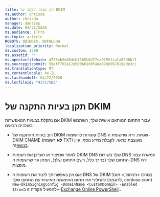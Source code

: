 ```yaml
---
title: תקן בעיות התקנה של DKIM
ms.author: chrisda
author: chrisda
manager: dansimp
ms.date: 04/21/2020
ms.audience: ITPro
ms.topic: article
ROBOTS: NOINDEX, NOFOLLOW
localization_priority: Normal
ms.custom: 1389
ms.assetid: ''
ms.openlocfilehash: d725eb0d46dcbf1b5b6d77ca9f59fcafa5298bf1
ms.sourcegitcommit: 55eff703a17e500681d8fa6a87eb067019ade3cc
ms.translationtype: MT
ms.contentlocale: he-IL
ms.lasthandoff: 04/22/2020
ms.locfileid: "43717563"
---
```

# <a name="fix-dkim-setup-issues"></a>תקן בעיות התקנה של DKIM

אם נתקלת בבעיות המאפשרות DKIM עבור התחום המותאם אישית שלך, השתמש בשלבים הבאים:

- רוב בעיות ההתקנה של DKIM קשורות לרשומות DNS שגויות. ודא שרשומת ה-DKIM CNAME (**לא** רשומת TXT) מעוצבת כראוי. לקבלת מידע נוסף, עיין [בנושא](https://docs.microsoft.com/office365/SecurityCompliance/use-dkim-to-validate-outbound-email#what-you-need-to-do-to-manually-set-up-dkim-in-office-365)זה.

- לאחר שתיצור או תעדכן את רשומות DKIM DNS שלך בשירות DNS המארח עבור התחום שלך (בדרך כלל, רשם התחום שלך), המתן עד שרשומות ה-DNS יהיו מופצות.

- אם אין באפשרותך ליצור את רשומות ה-DNS של DKIM במרכז \<הניהול,\> תוכל להחליף את תחום ההתאמה האישית עם התחום שלך (לדוגמה, contoso.com) `New-DkimSigningConfig -DomainName <CustomDomain> -Enabled $true`ולהפעיל פקודה זו ב- [Exchange Online PowerShell](https://docs.microsoft.com/powershell/exchange/exchange-online/connect-to-exchange-online-powershell/connect-to-exchange-online-powershell):.
